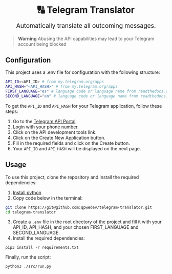 <p align="center" style="color: #444">
  <h1 align="center">🔠 Telegram Translator</h1>
</p>
<p align="center" style="font-size: 1.2rem;">Automatically translate all outcoming messages.</p>

> **Warning**
> Abusing the API capabilities may lead to your Telegram account being blocked

## Configuration

This project uses a .env file for configuration with the following structure:

```bash
API_ID=<API_ID> # from my.telegram.org/apps
API_HASH="<API_HASH>" # from my.telegram.org/apps
FIRST_LANGUAGE="es" # language code or language name from readthedocs.org/projects/py-googletrans/downloads/pdf/latest/
SECOND_LANGUAGE="en" # language code or language name from readthedocs.org/projects/py-googletrans/downloads/pdf/latest
```

To get the `API_ID` and `API_HASH` for your Telegram application, follow these steps:

1. Go to the [Telegram API Portal](https://my.telegram.org/auth).
2. Login with your phone number.
3. Click on the API development tools link.
4. Click on the Create New Application button.
5. Fill in the required fields and click on the Create button.
6. Your `API_ID` and `API_HASH` will be displayed on the next page.

## Usage

To use this project, clone the repository and install the required dependencies:

1.  [Install python](https://www.python.org/downloads/)
2.  Copy code below in the terminal:

```bash
git clone https://git@github.com:qpwedev/telegram-translator.git
cd telegram-translator
```

3. Create a `.env` file in the root directory of the project and fill it with your API_ID, API_HASH, and your chosen FIRST_LANGUAGE and SECOND_LANGUAGE.
4. Install the required dependencies:

```
pip3 install -r requirements.txt
```

Finally, run the script:

```bash
python3 ./src/run.py
```
